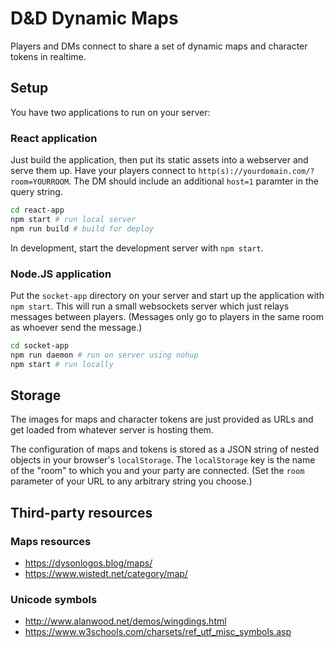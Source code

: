 # D&D Dynamic Maps

Players and DMs connect to share a set of dynamic maps and character tokens in realtime.

## Setup

You have two applications to run on your server:

### React application

Just build the application, then put its static assets into a webserver and serve them up. Have your players connect to `http(s)://yourdomain.com/?room=YOURROOM`. The DM should include an additional `host=1` paramter in the query string.

```bash
cd react-app
npm start # run local server
npm run build # build for deploy
```

In development, start the development server with `npm start`.

### Node.JS application

Put the `socket-app` directory on your server and start up the application with `npm start`. This will run a small websockets server which just relays messages between players. (Messages only go to players in the same room as whoever send the message.)

```bash
cd socket-app
npm run daemon # run on server using nohup
npm start # run locally
```

## Storage

The images for maps and character tokens are just provided as URLs and get loaded from whatever server is hosting them.

The configuration of maps and tokens is stored as a JSON string of nested objects in your browser's `localStorage`. The `localStorage` key is the name of the "room" to which you and your party are connected. (Set the `room` parameter of your URL to any arbitrary string you choose.)

## Third-party resources

### Maps resources

- https://dysonlogos.blog/maps/
- https://www.wistedt.net/category/map/

### Unicode symbols

- http://www.alanwood.net/demos/wingdings.html
- https://www.w3schools.com/charsets/ref_utf_misc_symbols.asp
